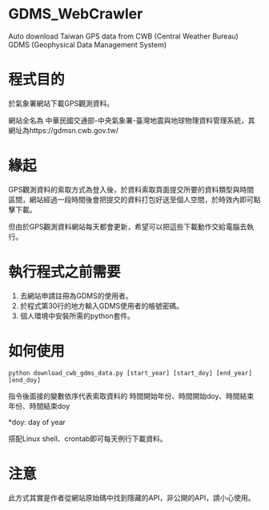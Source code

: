 # GDMS_WebCrawler
Auto download Taiwan GPS data from CWB (Central Weather Bureau) GDMS (Geophysical Data Management System)

# 程式目的
於氣象署網站下載GPS觀測資料。

網站全名為 中華民國交通部-中央氣象署-臺灣地震與地球物理資料管理系統，其網址為https://gdmsn.cwb.gov.tw/

# 緣起
GPS觀測資料的索取方式為登入後，於資料索取頁面提交所要的資料類型與時間區間，網站經過一段時間後會把提交的資料打包好送至個人空間，於時效內即可點擊下載。

但由於GPS觀測資料網站每天都會更新，希望可以把這些下載動作交給電腦去執行。

# 執行程式之前需要
1. 去網站申請註冊為GDMS的使用者。
2. 於程式第30行的地方輸入GDMS使用者的帳號密碼。
3. 個人環境中安裝所需的python套件。

# 如何使用
`python download_cwb_gdms_data.py [start_year] [start_doy] [end_year] [end_doy]`


指令後面接的變數依序代表索取資料的 時間開始年份、時間開始doy、時間結束年份、時間結束doy

*doy: day of year

搭配Linux shell、crontab即可每天例行下載資料。

# 注意
此方式其實是作者從網站原始碼中找到隱藏的API，非公開的API，請小心使用。
